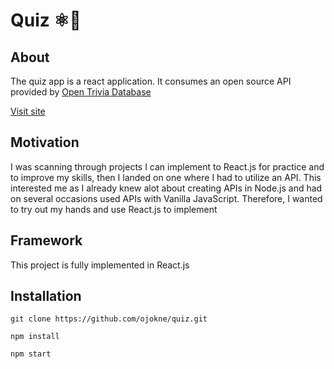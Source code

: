 # Quiz ⚛🤔

## About
The quiz app is a react application. It consumes an open source API provided by [Open Trivia Database](https://opentdb.com/api_config.php)

[Visit site](https://quiz-oen.netlify.app/)

## Motivation
I was scanning through projects I can implement to React.js for practice and to improve my skills, then I landed on one where I had to utilize an API. This interested me as I already knew alot about creating APIs in Node.js and had on several occasions used APIs with Vanilla JavaScript. Therefore, I wanted to try out my hands and use React.js to implement

## Framework
This project is fully implemented in React.js

## Installation
```
git clone https://github.com/ojokne/quiz.git
```

```
npm install
```
```
npm start
```
